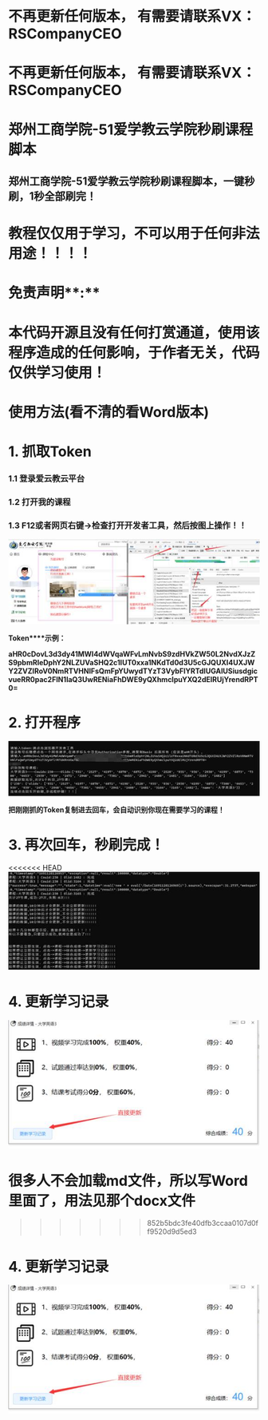 
# 不再更新任何版本， 有需要请联系VX：RSCompanyCEO
# 不再更新任何版本， 有需要请联系VX：RSCompanyCEO
# **郑州工商学院-51爱学教云学院秒刷课程脚本**

## 郑州工商学院-51爱学教云学院秒刷课程脚本，一键秒刷，1秒全部刷完！

# **教程仅仅用于学习，不可以用于任何非法用途！！！！**

# **免责声明****:**

# **本代码开源且没有任何打赏通道，使用该程序造成的任何影响，于作者无关，代码仅供学习使用！**

# **使用方法(看不清的看Word版本)**

# **1.** 抓取Token

### 1.1 登录爱云教云平台

### 1.2 打开我的课程

### 1.3 F12或者网页右键->检查打开开发者工具，然后按图上操作！！


![img](https://github.com/RYF5584/ZTBUBrush/blob/main/assets/clip_image002.jpg)

**Token****示例：**

**aHR0cDovL3d3dy41MWl4dWVqaWFvLmNvbS9zdHVkZW50L2NvdXJzZS9pbmRleDphY2NLZUVaSHQ2c1lUT0xxa1NKdTd0d3U5cGJQUXI4UXJWY2ZVZlRoV0NmRTVHNlFsQmFpYUwydTYzT3VybFlYRTdIUGAIUSiusdgicvueRR0pac2FlN1laQ3UwRENiaFhDWE9yQXhmclpuYXQ2dElRUjYrendRPT0=**

# **2.** **打开程序**



![文本  描述已自动生成](https://github.com/RYF5584/ZTBUBrush/blob/main/assets/clip_image004.jpg)


**把刚刚抓的****Token****复制进去回车，会自动识别你现在需要学习的课程！**

# **3.** **再次回车，秒刷完成！**

<<<<<<< HEAD
![文本  描述已自动生成](.\assets\clip_image006.jpg)

# **4.** **更新学习记录**

![图形用户界面, 应用程序  描述已自动生成](.\assets\clip_image008.jpg)



 

# 很多人不会加载md文件，所以写Word里面了，用法见那个docx文件
>>>>>>> 852b5bdc3fe40dfb3ccaa0107d0ff9520d9d5ed3


# **4.** **更新学习记录**

![img](https://github.com/RYF5584/ZTBUBrush/blob/main/assets/clip_image008.jpg)


 

